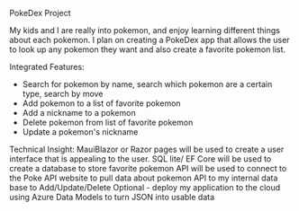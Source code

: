 PokeDex Project

My kids and I are really into pokemon, and enjoy learning different things about each pokemon. I plan on creating a PokeDex app that allows the user to look up any pokemon they want and also create a favorite pokemon list. 

Integrated Features:
* Search for pokemon by name, search which pokemon are a certain type, search by move
* Add pokemon to a list of favorite pokemon
* Add a nickname to a pokemon
* Delete pokemon from list of favorite pokemon
* Update a pokemon's nickname

Technical Insight:
MauiBlazor or Razor pages will be used to create a user interface that is appealing to the user.
SQL lite/ EF Core will be used to create a database to store favorite pokemon
API will be used to connect to the Poke API website to pull data about pokemon
API to my internal data base to Add/Update/Delete 
Optional - deploy my application to the cloud using Azure
Data Models to turn JSON into usable data
